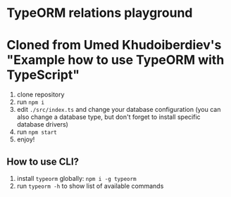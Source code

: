 # TypeORM relations playground
# Cloned from Umed Khudoiberdiev's "Example how to use TypeORM with TypeScript"

1. clone repository 
2. run `npm i`
3. edit `./src/index.ts` and change your database configuration (you can also change a database type, but don't forget to install specific database drivers)
4. run `npm start`
5. enjoy!

## How to use CLI?

1. install `typeorm` globally: `npm i -g typeorm`
2. run `typeorm -h` to show list of available commands